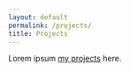 ```yaml
---
layout: default
permalink: /projects/
title: Projects
---
```


Lorem ipsum <a title="Jaap Suter's Projects on Github [External Link]" href="//github.com/JaapSuter">my projects</a> here.
